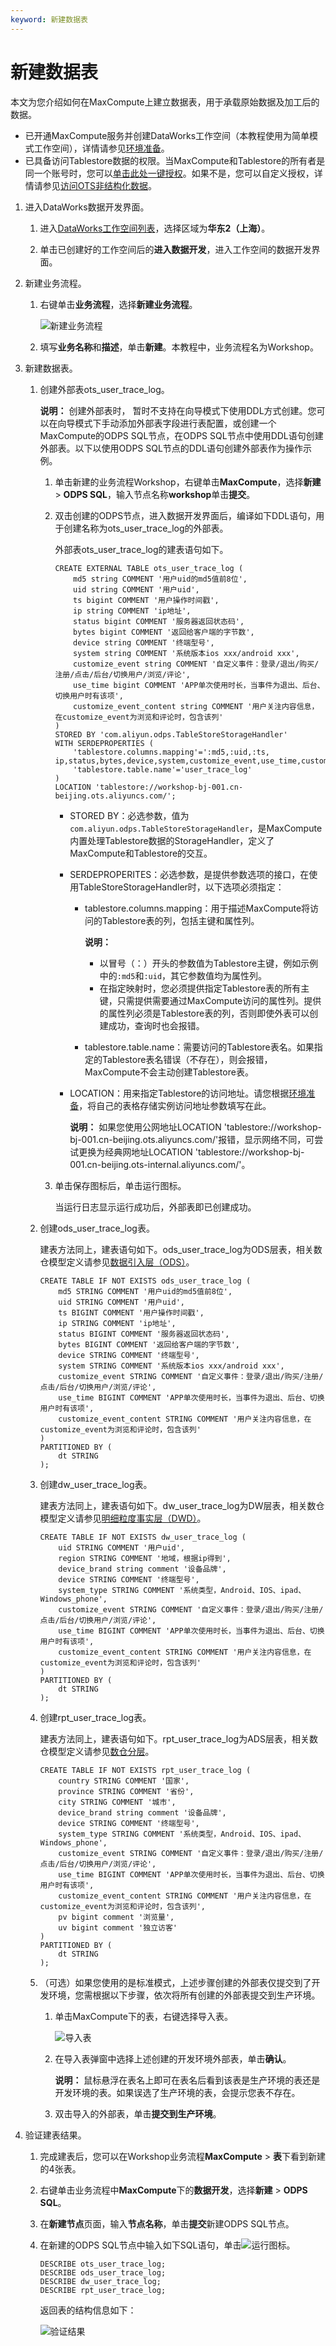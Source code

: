 ```yaml
---
keyword: 新建数据表
---
```


# 新建数据表

本文为您介绍如何在MaxCompute上建立数据表，用于承载原始数据及加工后的数据。

-   已开通MaxCompute服务并创建DataWorks工作空间（本教程使用为简单模式工作空间），详情请参见[环境准备](/cn.zh-CN/使用教程/搭建互联网在线运营分析平台/环境准备.md)。
-   已具备访问Tablestore数据的权限。当MaxCompute和Tablestore的所有者是同一个账号时，您可以[单击此处一键授权](https://ram.console.aliyun.com/?spm=a2c4e.11153940.0.0.7828675d6o14Gi#/role/authorize?request=%7B%22Requests%22:%20%7B%22request1%22:%20%7B%22RoleName%22:%20%22AliyunODPSDefaultRole%22,%20%22TemplateId%22:%20%22DefaultRole%22%7D%7D,%20%22ReturnUrl%22:%20%22https:%2F%2Fram.console.aliyun.com%2F%22,%20%22Service%22:%20%22ODPS%22%7D)。如果不是，您可以自定义授权，详情请参见[访问OTS非结构化数据](/cn.zh-CN/开发/外部表/访问OTS非结构化数据.md)。

1.  进入DataWorks数据开发界面。

    1.  进入[DataWorks工作空间列表](https://workbench.data.aliyun.com/consolenew#/projectlist)，选择区域为**华东2（上海）**。

    2.  单击已创建好的工作空间后的**进入数据开发**，进入工作空间的数据开发界面。

2.  新建业务流程。

    1.  右键单击**业务流程**，选择**新建业务流程**。

        ![新建业务流程](https://static-aliyun-doc.oss-accelerate.aliyuncs.com/assets/img/zh-CN/8392309951/p71203.png)

    2.  填写**业务名称**和**描述**，单击**新建**。本教程中，业务流程名为Workshop。

3.  新建数据表。

    1.  创建外部表ots\_user\_trace\_log。

        **说明：** 创建外部表时， 暂时不支持在向导模式下使用DDL方式创建。您可以在向导模式下手动添加外部表字段进行表配置，或创建一个MaxCompute的ODPS SQL节点，在ODPS SQL节点中使用DDL语句创建外部表。以下以使用ODPS SQL节点的DDL语句创建外部表作为操作示例。

        1.  单击新建的业务流程Workshop，右键单击**MaxCompute**，选择**新建** \> **ODPS SQL**，输入节点名称**workshop**单击**提交**。
        2.  双击创建的ODPS节点，进入数据开发界面后，编译如下DDL语句，用于创建名称为ots\_user\_trace\_log的外部表。

            外部表ots\_user\_trace\_log的建表语句如下。

            ```
            CREATE EXTERNAL TABLE ots_user_trace_log (
                md5 string COMMENT '用户uid的md5值前8位',
                uid string COMMENT '用户uid',
                ts bigint COMMENT '用户操作时间戳',
                ip string COMMENT 'ip地址',
                status bigint COMMENT '服务器返回状态码',
                bytes bigint COMMENT '返回给客户端的字节数',
                device string COMMENT '终端型号',
                system string COMMENT '系统版本ios xxx/android xxx',
                customize_event string COMMENT '自定义事件：登录/退出/购买/注册/点击/后台/切换用户/浏览/评论',
                use_time bigint COMMENT 'APP单次使用时长，当事件为退出、后台、切换用户时有该项',
                customize_event_content string COMMENT '用户关注内容信息，在customize_event为浏览和评论时，包含该列'
            )
            STORED BY 'com.aliyun.odps.TableStoreStorageHandler'
            WITH SERDEPROPERTIES (
                'tablestore.columns.mapping'=':md5,:uid,:ts, ip,status,bytes,device,system,customize_event,use_time,customize_event_content',
                'tablestore.table.name'='user_trace_log'
            )
            LOCATION 'tablestore://workshop-bj-001.cn-beijing.ots.aliyuncs.com/';
            ```

            -   STORED BY：必选参数，值为`com.aliyun.odps.TableStoreStorageHandler`，是MaxCompute内置处理Tablestore数据的StorageHandler，定义了MaxCompute和Tablestore的交互。
            -   SERDEPROPERITES：必选参数，是提供参数选项的接口，在使用TableStoreStorageHandler时，以下选项必须指定：
                -   tablestore.columns.mapping：用于描述MaxCompute将访问的Tablestore表的列，包括主键和属性列。

                    **说明：**

                    -   以冒号（：）开头的参数值为Tablestore主键，例如示例中的`:md5`和`:uid`，其它参数值均为属性列。
                    -   在指定映射时，您必须提供指定Tablestore表的所有主键，只需提供需要通过MaxCompute访问的属性列。提供的属性列必须是Tablestore表的列，否则即使外表可以创建成功，查询时也会报错。
                -   tablestore.table.name：需要访问的Tablestore表名。如果指定的Tablestore表名错误（不存在），则会报错，MaxCompute不会主动创建Tablestore表。
            -   LOCATION：用来指定Tablestore的访问地址。请您根据[环境准备](/cn.zh-CN/使用教程/搭建互联网在线运营分析平台/环境准备.md)，将自己的表格存储实例访问地址参数填写在此。

                **说明：** 如果您使用公网地址LOCATION 'tablestore://workshop-bj-001.cn-beijing.ots.aliyuncs.com/'报错，显示网络不同，可尝试更换为经典网地址LOCATION 'tablestore://workshop-bj-001.cn-beijing.ots-internal.aliyuncs.com/'。

        3.  单击保存图标后，单击运行图标。

            当运行日志显示运行成功后，外部表即已创建成功。

    2.  创建ods\_user\_trace\_log表。

        建表方法同上，建表语句如下。ods\_user\_trace\_log为ODS层表，相关数仓模型定义请参见[数据引入层（ODS）](/cn.zh-CN/使用教程/构建与优化数据仓库/架构与模型设计/数据模型/数据引入层（ODS）.md)。

        ```
        CREATE TABLE IF NOT EXISTS ods_user_trace_log (
            md5 STRING COMMENT '用户uid的md5值前8位',
            uid STRING COMMENT '用户uid',
            ts BIGINT COMMENT '用户操作时间戳',
            ip STRING COMMENT 'ip地址',
            status BIGINT COMMENT '服务器返回状态码',
            bytes BIGINT COMMENT '返回给客户端的字节数',
            device STRING COMMENT '终端型号',
            system STRING COMMENT '系统版本ios xxx/android xxx',
            customize_event STRING COMMENT '自定义事件：登录/退出/购买/注册/点击/后台/切换用户/浏览/评论',
            use_time BIGINT COMMENT 'APP单次使用时长，当事件为退出、后台、切换用户时有该项',
            customize_event_content STRING COMMENT '用户关注内容信息，在customize_event为浏览和评论时，包含该列'
        )
        PARTITIONED BY (
            dt STRING
        );
        ```

    3.  创建dw\_user\_trace\_log表。

        建表方法同上，建表语句如下。dw\_user\_trace\_log为DW层表，相关数仓模型定义请参见[明细粒度事实层（DWD）](/cn.zh-CN/使用教程/构建与优化数据仓库/架构与模型设计/数据模型/明细粒度事实层（DWD）.md)。

        ```
        CREATE TABLE IF NOT EXISTS dw_user_trace_log (
            uid STRING COMMENT '用户uid',
            region STRING COMMENT '地域，根据ip得到',
            device_brand string comment '设备品牌',
            device STRING COMMENT '终端型号',
            system_type STRING COMMENT '系统类型，Android、IOS、ipad、Windows_phone',
            customize_event STRING COMMENT '自定义事件：登录/退出/购买/注册/点击/后台/切换用户/浏览/评论',
            use_time BIGINT COMMENT 'APP单次使用时长，当事件为退出、后台、切换用户时有该项',
            customize_event_content STRING COMMENT '用户关注内容信息，在customize_event为浏览和评论时，包含该列'
        )
        PARTITIONED BY (
            dt STRING
        );
        ```

    4.  创建rpt\_user\_trace\_log表。

        建表方法同上，建表语句如下。rpt\_user\_trace\_log为ADS层表，相关数仓模型定义请参见[数仓分层](/cn.zh-CN/使用教程/构建与优化数据仓库/架构与模型设计/数仓分层.md)。

        ```
        CREATE TABLE IF NOT EXISTS rpt_user_trace_log (
            country STRING COMMENT '国家',
            province STRING COMMENT '省份',
            city STRING COMMENT '城市',
            device_brand string comment '设备品牌',
            device STRING COMMENT '终端型号',
            system_type STRING COMMENT '系统类型，Android、IOS、ipad、Windows_phone',
            customize_event STRING COMMENT '自定义事件：登录/退出/购买/注册/点击/后台/切换用户/浏览/评论',
            use_time BIGINT COMMENT 'APP单次使用时长，当事件为退出、后台、切换用户时有该项',
            customize_event_content STRING COMMENT '用户关注内容信息，在customize_event为浏览和评论时，包含该列',
            pv bigint comment '浏览量',
            uv bigint comment '独立访客'
        )
        PARTITIONED BY (
            dt STRING
        );
        ```

    5.  （可选）如果您使用的是标准模式，上述步骤创建的外部表仅提交到了开发环境，您需根据以下步骤，依次将所有创建的外部表提交到生产环境。

        1.  单击MaxCompute下的表，右键选择导入表。

            ![导入表](https://static-aliyun-doc.oss-accelerate.aliyuncs.com/assets/img/zh-CN/0681976061/p186681.png)

        2.  在导入表弹窗中选择上述创建的开发环境外部表，单击**确认**。

            **说明：** 鼠标悬浮在表名上即可在表名后看到该表是生产环境的表还是开发环境的表。如果误选了生产环境的表，会提示您表不存在。

        3.  双击导入的外部表，单击**提交到生产环境**。
4.  验证建表结果。

    1.  完成建表后，您可以在Workshop业务流程**MaxCompute** \> **表**下看到新建的4张表。

    2.  右键单击业务流程中**MaxCompute**下的**数据开发**，选择**新建** \> **ODPS SQL**。

    3.  在**新建节点**页面，输入**节点名称**，单击**提交**新建ODPS SQL节点。

    4.  在新建的ODPS SQL节点中输入如下SQL语句，单击![运行](https://static-aliyun-doc.oss-accelerate.aliyuncs.com/assets/img/zh-CN/4190659951/p66566.png)图标。

        ```
        DESCRIBE ots_user_trace_log;
        DESCRIBE ods_user_trace_log;
        DESCRIBE dw_user_trace_log;
        DESCRIBE rpt_user_trace_log;
        ```

        返回表的结构信息如下：

        ![验证结果](https://static-aliyun-doc.oss-accelerate.aliyuncs.com/assets/img/zh-CN/9392309951/p50640.png)


